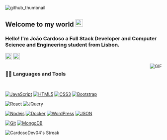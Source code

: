 
![github_thumbnail](https://github.com/CardosoDev04/CardosoDev04/assets/122165256/1f5777ad-9fa7-43d0-8aff-22e6f960bab6)


## Welcome to my world <img src="https://github.com/TheDudeThatCode/TheDudeThatCode/blob/master/Assets/Earth.gif" width="24px">

### Hello! I'm João Cardoso a Full Stack Developer and Computer Science and Engineering student from Lisbon.

<a href="https://www.linkedin.com/in/joaocardosodev/">
  <img align="left" alt="João Cardoso" width="22px" src="https://cdn.jsdelivr.net/npm/simple-icons@v3/icons/linkedin.svg" />
</a>
<a href="https://www.youtube.com/c/MotoPuto">
  <img align="left" alt="Cardoso Exotics" width="22px" src="https://cdn.jsdelivr.net/npm/simple-icons@v3/icons/youtube.svg" />
</a>

<br />
<br />

  <img align="right" alt="GIF" src="https://media.giphy.com/media/836HiJc7pgzy8iNXCn/giphy.gif" />
  
### 👨‍💻 Languages and Tools

<br />

[![JavaScript](https://img.shields.io/badge/-JavaScript-black?style=flat&logo=javascript&link=https://github.com/CardosoDev04/)](https://github.com/CardosoDev04/) 
[![HTML5](https://img.shields.io/badge/-HTML5-E34F26?style=flat&logo=html5&logoColor=white&link=https://github.com/CardosoDev04/)](https://github.com/CardosoDev04/) 
[![CSS3](https://img.shields.io/badge/-CSS3-1572B6?style=flat&logo=css3&link=https://github.com/CardosoDev04/)](https://github.com/CardosoDev04/) 
[![Bootstrap](https://img.shields.io/badge/-Bootstrap-563D7C?style=flat&logo=bootstrap&link=https://github.com/CardosoDev04/)](https://github.com/CardosoDev04/) 

[![React](https://img.shields.io/badge/-React-black?style=flat&logo=react&link=https://github.com/CardosoDev04/)](https://github.com/CardosoDev04/) 
[![JQuery](https://img.shields.io/badge/-JQuery-blue?style=flat&logo=jquery&link=https://github.com/CardosoDev04/)](https://github.com/CardosoDev04/) 

[![Nodejs](https://img.shields.io/badge/-Nodejs-green?style=flat&logo=Node.js&link=https://github.com/CardosoDev04/)](https://github.com/CardosoDev04/) 
[![Docker](https://img.shields.io/badge/-Docker-black?style=flat&logo=docker&link=https://github.com/CardosoDev04/)](https://github.com/CardosoDev04/) 
[![WordPress](https://img.shields.io/badge/-WordPress-blue?style=flat&logo=wordpress&link=https://github.com/CardosoDev04/)](https://github.com/CardosoDev04/) 
[![JSON](https://img.shields.io/badge/-json-02569B?style=flat&logo=json&link=https://github.com/CardosoDev04/)](https://github.com/CardosoDev04/)

[![Git](https://img.shields.io/badge/-Git-black?style=flat&logo=git&link=https://github.com/CardosoDev04/)](https://github.com/CardosoDev04/) 
[![MongoDB](https://img.shields.io/badge/-MongoDB-FCA121?style=flat&logo=mongodb&link=https://github.com/CardosoDev04/)](https://github.com/CardosoDev04/) 


![CardosoDev04's Streak](https://github-readme-streak-stats.herokuapp.com/?user=CardosoDev04&theme=nightowl&hide_border=true)

